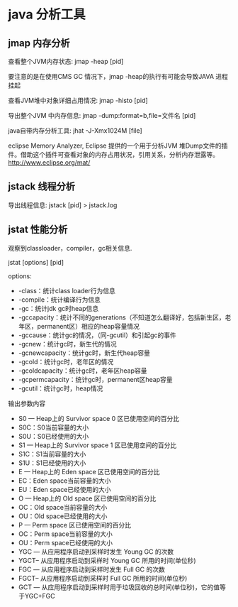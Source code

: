 <!---
markmeta_author: wongoo
markmeta_date: 2019-08-21
markmeta_title: java 分析工具
markmeta_categories: java
markmeta_tags: java
-->

# java 分析工具

## jmap 内存分析

查看整个JVM内存状态: jmap -heap [pid]

要注意的是在使用CMS GC 情况下，jmap -heap的执行有可能会导致JAVA 进程挂起

查看JVM堆中对象详细占用情况: jmap -histo [pid]

导出整个JVM 中内存信息: jmap -dump:format=b,file=文件名 [pid]

java自带内存分析工具: jhat -J-Xmx1024M [file]

eclipse Memory Analyzer, Eclipse 提供的一个用于分析JVM 堆Dump文件的插件。借助这个插件可查看对象的内存占用状况，引用关系，分析内存泄露等。
http://www.eclipse.org/mat/

## jstack 线程分析

导出线程信息:
jstack [pid] > jstack.log 


## jstat 性能分析

观察到classloader，compiler，gc相关信息.

jstat [options] [pid]

options:
* -class：统计class loader行为信息 
* -compile：统计编译行为信息 
* -gc：统计jdk gc时heap信息 
* -gccapacity：统计不同的generations（不知道怎么翻译好，包括新生区，老年区，permanent区）相应的heap容量情况 
* -gccause：统计gc的情况，（同-gcutil）和引起gc的事件 
* -gcnew：统计gc时，新生代的情况 
* -gcnewcapacity：统计gc时，新生代heap容量 
* -gcold：统计gc时，老年区的情况 
* -gcoldcapacity：统计gc时，老年区heap容量 
* -gcpermcapacity：统计gc时，permanent区heap容量 
* -gcutil：统计gc时，heap情况 

输出参数内容 
* S0  — Heap上的 Survivor space 0 区已使用空间的百分比 
* S0C：S0当前容量的大小 
* S0U：S0已经使用的大小 
* S1  — Heap上的 Survivor space 1 区已使用空间的百分比 
* S1C：S1当前容量的大小 
* S1U：S1已经使用的大小 
* E   — Heap上的 Eden space 区已使用空间的百分比 
* EC：Eden space当前容量的大小 
* EU：Eden space已经使用的大小 
* O   — Heap上的 Old space 区已使用空间的百分比 
* OC：Old space当前容量的大小 
* OU：Old space已经使用的大小 
* P   — Perm space 区已使用空间的百分比 
* OC：Perm space当前容量的大小 
* OU：Perm space已经使用的大小 
* YGC — 从应用程序启动到采样时发生 Young GC 的次数 
* YGCT– 从应用程序启动到采样时 Young GC 所用的时间(单位秒) 
* FGC — 从应用程序启动到采样时发生 Full GC 的次数 
* FGCT– 从应用程序启动到采样时 Full GC 所用的时间(单位秒) 
* GCT — 从应用程序启动到采样时用于垃圾回收的总时间(单位秒)，它的值等于YGC+FGC 

